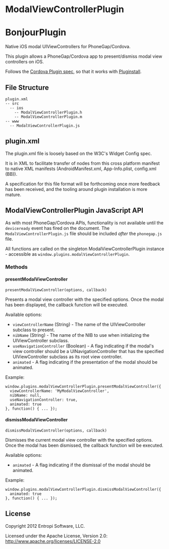 ModalViewControllerPlugin
=========================

BonjourPlugin
=============

Native iOS modal UIViewControllers for PhoneGap/Cordova.

This plugin allows a PhoneGap/Cordova app to present/dismiss modal view controllers
on iOS.

Follows the [Cordova Plugin spec](https://github.com/alunny/cordova-plugin-spec),
so that it works with [Pluginstall](https://github.com/alunny/pluginstall).

## File Structure

    plugin.xml
    -- src
      -- ios
        -- ModalViewControllerPlugin.h
        -- ModalViewControllerPlugin.m
    -- www
      -- ModalViewControllerPlugin.js

## plugin.xml

The plugin.xml file is loosely based on the W3C's Widget Config spec.

It is in XML to facilitate transfer of nodes from this cross platform manifest
to native XML manifests (AndroidManifest.xml, App-Info.plist, config.xml (BB)).

A specification for this file format will be forthcoming once more feedback
has been received, and the tooling around plugin installation is more mature. 

## ModalViewControllerPlugin JavaScript API

As with most PhoneGap/Cordova APIs, functionality is not available until the
`deviceready` event has fired on the document. The `ModalViewControllerPlugin.js` file
should be included _after_ the `phonegap.js` file.

All functions are called on the singleton ModalViewControllerPlugin instance - accessible
as `window.plugins.modalViewControllerPlugin`.

### Methods

#### presentModalViewController

    presentModalViewController(options, callback)

Presents a modal view controller with the specified options. Once the modal has
been displayed, the callback function will be executed.

Available options:

* `viewControllerName` (String) - The name of the UIViewController subclass to present.
* `nibName` (String) - The name of the NIB to use when initializing the UIViewController subclass.
* `useNavigationController` (Boolean) - A flag indicating if the modal's view controller should be a UINavigationController that has the specified UIViewController subclass as its root view controller. 
* `animated` - A flag indicating if the presentation of the modal should be animated.

Example:

    window.plugins.modalViewControllerPlugin.presentModalViewController({
      viewControllerName: 'MyModalViewController',
      nibName: null,
      useNavigationController: true,
      animated: true
    }, function() { ... });

#### dismissModalViewController

    dismissModalViewController(options, callback)

Dismisses the current modal view controller with the specified options. Once the
modal has been dismissed, the callback function will be executed.

Available options:

* `animated` - A flag indicating if the dismissal of the modal should be animated.

Example:

    window.plugins.modalViewControllerPlugin.dismissModalViewController({
      animated: true
    }, function() { ... });

## License

Copyright 2012 Entropi Software, LLC.

Licensed under the Apache License, Version 2.0: http://www.apache.org/licenses/LICENSE-2.0
